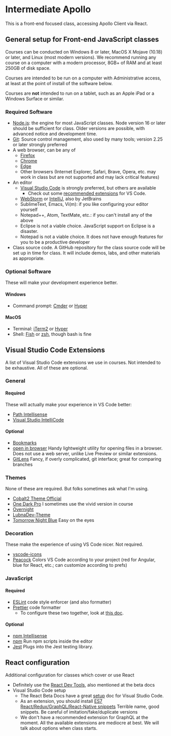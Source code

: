 # Intermediate Apollo

This is a front-end focused class, accessing Apollo Client via React.

## General setup for Front-end JavaScript classes

Courses can be conducted on Windows 8 or later, MacOS X Mojave (10.18) or later, and Linux (most modern versions). We recommend running
any course on a computer with a modern processor, 8GB+ of RAM and at least 250GB of disk space. 

Courses are intended to be run on a computer with Administrative access, at least at the point of install of the software below. 

Courses are **not** intended to run on a tablet, such as an Apple iPad or a Windows Surface or similar. 

### Required Software

- [Node.js](https://nodejs.org): the engine for most JavaScript classes. Node version 16 or later should be sufficient for class. Older versions are possible, with advanced notice and development time.
- [Git](https://git-scm.com/): Source control management, also used by many tools; version 2.25 or later strongly preferred
- A web browser, can be any of
  - [Firefox](https://www.mozilla.org/en-US/firefox/browsers/)
  - [Chrome](https://www.google.com/chrome/)
  - [Edge](https://www.microsoft.com/en-us/edge)
  - Other browsers (Internet Explorer, Safari, Brave, Opera, etc. may work in class but are not supported and may lack critical features)
- An editor
  - [Visual Studio Code](https://code.visualstudio.com/) is strongly preferred, but others are available
    - Check out some [recommended extensions](vs-code-extensions.md) for VS Code.
  - [WebStorm](https://www.jetbrains.com/webstorm/) or [IntelliJ](https://www.jetbrains.com/idea/), also by JetBrains
  - SublimeText, Emacs, Vi(m): if you like configuring your editor yourself
  - Notepad++, Atom, TextMate, etc.: if you can't install any of the above
  - Eclipse is not a viable choice. JavaScript support on Eclipse is a disaster.
  - Notepad is not a viable choice. It does not have enough features for you to be a productive developer
- Class source code. A GitHub repository for the class source code will be set up in time for class. It will include demos, labs, and other materials as appropriate. 

### Optional Software

These will make your development experience better.

#### Windows

- Command prompt: [Cmder](https://cmder.net/) or [Hyper](https://hyper.is/)

#### MacOS

- Terminal: [iTerm2](https://www.iterm2.com/) or [Hyper](https://hyper.is/)
- Shell: [Fish](https://fishshell.com/) or [zsh](http://zsh.sourceforge.net/), though bash is fine

## Visual Studio Code Extensions

A list of Visual Studio Code extensions we use in courses. Not intended to be exhaustive. All of these are optional.

### General

#### Required

These will actually make your experience in VS Code better:

- [Path Intellisense](https://marketplace.visualstudio.com/items?itemName=christian-kohler.path-intellisense)
- [Visual Studio IntelliCode](https://marketplace.visualstudio.com/items?itemName=VisualStudioExptTeam.vscodeintellicode)

#### Optional

- [Bookmarks](https://marketplace.visualstudio.com/items?itemName=alefragnani.Bookmarks)
- [open in browser](https://marketplace.visualstudio.com/items?itemName=techer.open-in-browser) Handy lightweight utility for opening files in a browser. Does not use a web server, unlike Live Preview or similar extensions.
- [GitLens](https://marketplace.visualstudio.com/items?itemName=eamodio.gitlens) Fancy, if overly complicated, git interface; great for comparing branches

### Themes

None of these are required. But folks sometimes ask what I'm using.

- [Cobalt2 Theme Official](https://marketplace.visualstudio.com/items?itemName=wesbos.theme-cobalt2)
- [One Dark Pro](https://marketplace.visualstudio.com/items?itemName=zhuangtongfa.Material-theme) I sometimes use the vivid version in course
- [Overnight](https://marketplace.visualstudio.com/items?itemName=cev.overnight)
- [LubnaDev-Theme](https://marketplace.visualstudio.com/items?itemName=lubnadev.lubnadev-theme)
- [Tomorrow Night Blue](https://marketplace.visualstudio.com/items?itemName=gerane.Theme-TomorrowNightBlue) Easy on the eyes

### Decoration

These make the experience of using VS Code nicer. Not required.

- [vscode-icons](https://marketplace.visualstudio.com/items?itemName=vscode-icons-team.vscode-icons)
- [Peacock](https://marketplace.visualstudio.com/items?itemName=johnpapa.vscode-peacock) Colors VS Code according to your project (red for Angular, blue for React, etc.; can customize according to prefs)

### JavaScript

#### Required

- [ESLint](https://marketplace.visualstudio.com/items?itemName=dbaeumer.vscode-eslint) code style enforcer (and also formatter)
- [Prettier](https://marketplace.visualstudio.com/items?itemName=esbenp.prettier-vscode) code formatter
  - To configure these two together, look at [this doc](linting-configuration.md).

#### Optional

- [npm Intellisense](https://marketplace.visualstudio.com/items?itemName=christian-kohler.npm-intellisense)
- [npm](https://marketplace.visualstudio.com/items?itemName=eg2.vscode-npm-script) Run npm scripts inside the editor
- [Jest](https://marketplace.visualstudio.com/items?itemName=Orta.vscode-jest) Plugs into the Jest testing library.

## React configuration

Additional configuration for classes which cover or use React

- Definitely use the [React Dev Tools](https://beta.reactjs.org/learn/react-developer-tools), also mentioned at the beta docs
- Visual Studio Code setup
  - The React Beta Docs have a great [setup](https://beta.reactjs.org/learn/editor-setup) doc for Visual Studio Code. 
  - As an extension, you should install [ES7 React/Redux/GraphQL/React-Native snippets](https://marketplace.visualstudio.com/items?itemName=dsznajder.es7-react-js-snippets) Terrible name, good snippets. Be careful of imitation/fake/duplicate versions
  - We don't have a recommended extension for GraphQL at the moment. All the available extensions are mediocre at best. We will talk about options when class starts. 



